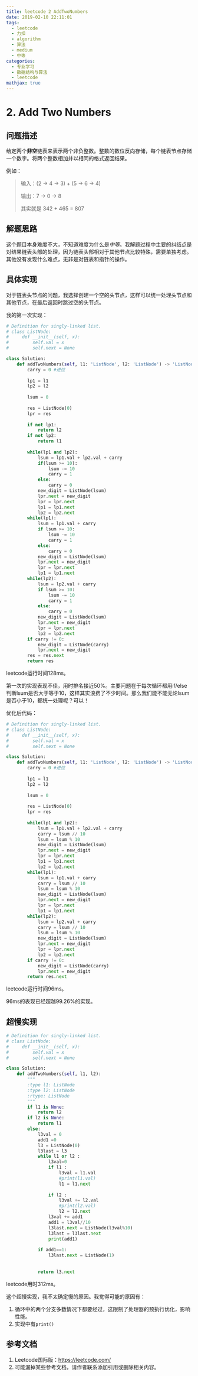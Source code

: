 ```yaml
---
title: leetcode 2 AddTwoNumbers
date: 2019-02-10 22:11:01
tags:
  - leetcode
  - 力扣
  - algorithm
  - 算法
  - medium
  - 中等
categories:
  - 专业学习
  - 数据结构与算法
  - leetcode
mathjax: true
---
```


# 2. Add Two Numbers

## 问题描述

给定两个**非空**链表来表示两个非负整数。整数的数位反向存储，每个链表节点存储一个数字。将两个整数相加并以相同的格式返回结果。

例如：

>输入：(2 -> 4 -> 3) + (5 -> 6 -> 4)
>
>输出：7 -> 0 -> 8
>
>其实就是 342 + 465 = 807

<!--more-->

## 解题思路

这个题目本身难度不大，不知道难度为什么是*中等*。我解题过程中主要的纠结点是对结果链表头部的处理，因为链表头部相对于其他节点比较特殊，需要单独考虑。其他没有发现什么难点，无非是对链表和指针的操作。

## 具体实现

对于链表头节点的问题，我选择创建一个空的头节点，这样可以统一处理头节点和其他节点，在最后返回时跳过空的头节点。

我的第一次实现：

```python
# Definition for singly-linked list.
# class ListNode:
#     def __init__(self, x):
#         self.val = x
#         self.next = None

class Solution:
    def addTwoNumbers(self, l1: 'ListNode', l2: 'ListNode') -> 'ListNode':
        carry = 0 #进位
        
        lp1 = l1
        lp2 = l2
        
        lsum = 0
        
        res = ListNode(0)
        lpr = res
        
        if not lp1:
            return l2
        if not lp2:
            return l1
        
        while(lp1 and lp2):
            lsum = lp1.val + lp2.val + carry
            if(lsum >= 10):
                lsum -= 10
                carry = 1
            else:
                carry = 0
            new_digit = ListNode(lsum)
            lpr.next = new_digit
            lpr = lpr.next
            lp1 = lp1.next
            lp2 = lp2.next
        while(lp1):
            lsum = lp1.val + carry
            if lsum >= 10:
                lsum -= 10
                carry = 1
            else:
                carry = 0
            new_digit = ListNode(lsum)
            lpr.next = new_digit
            lpr = lpr.next
            lp1 = lp1.next
        while(lp2):
            lsum = lp2.val + carry
            if lsum >= 10:
                lsum -= 10
                carry = 1
            else:
                carry = 0
            new_digit = ListNode(lsum)
            lpr.next = new_digit
            lpr = lpr.next
            lp2 = lp2.next
        if carry != 0:
            new_digit = ListNode(carry)
            lpr.next = new_digit
        res = res.next
        return res
```

leetcode运行时间128ms。

第一次的实现表现不佳，用时排名接近50%。主要问题在于每次循环都用if/else判断lsum是否大于等于10，这样其实浪费了不少时间。那么我们能不能无论lsum是否小于10，都统一处理呢？可以！

优化后代码：

```python
# Definition for singly-linked list.
# class ListNode:
#     def __init__(self, x):
#         self.val = x
#         self.next = None

class Solution:
    def addTwoNumbers(self, l1: 'ListNode', l2: 'ListNode') -> 'ListNode':
        carry = 0 #进位
        
        lp1 = l1
        lp2 = l2
        
        lsum = 0
        
        res = ListNode(0)
        lpr = res
        
        while(lp1 and lp2):
            lsum = lp1.val + lp2.val + carry
            carry = lsum // 10
            lsum = lsum % 10
            new_digit = ListNode(lsum)
            lpr.next = new_digit
            lpr = lpr.next
            lp1 = lp1.next
            lp2 = lp2.next
        while(lp1):
            lsum = lp1.val + carry
            carry = lsum // 10
            lsum = lsum % 10
            new_digit = ListNode(lsum)
            lpr.next = new_digit
            lpr = lpr.next
            lp1 = lp1.next
        while(lp2):
            lsum = lp2.val + carry
            carry = lsum // 10
            lsum = lsum % 10
            new_digit = ListNode(lsum)
            lpr.next = new_digit
            lpr = lpr.next
            lp2 = lp2.next
        if carry != 0:
            new_digit = ListNode(carry)
            lpr.next = new_digit
        return res.next
```

leetcode运行时间96ms。

96ms的表现已经超越99.26%的实现。

## 超慢实现

```python
# Definition for singly-linked list.
# class ListNode:
#     def __init__(self, x):
#         self.val = x
#         self.next = None

class Solution:
    def addTwoNumbers(self, l1, l2):
        """
        :type l1: ListNode
        :type l2: ListNode
        :rtype: ListNode
        """
        if l1 is None:
            return l2
        if l2 is None:
            return l1
        else:
            l3val = 0
            add1 =0 
            l3 = ListNode(0)
            l3last = l3
            while l1 or l2 :
                l3val=0
                if l1 :
                    l3val = l1.val
                    #print(l1.val)
                    l1 = l1.next
                    
                if l2 :
                    l3val += l2.val
                    #print(l2.val)
                    l2 = l2.next
                l3val += add1
                add1 = l3val//10
                l3last.next = ListNode(l3val%10)
                l3last = l3last.next
                print(add1)
            
            if add1==1:
                l3last.next = ListNode(1)
                
            
            return l3.next    
```

leetcode用时312ms。

这个超慢实现，我不太确定慢的原因。我觉得可能的原因有：

1. 循环中的两个分支多数情况下都要经过，这限制了处理器的预执行优化，影响性能。
2. 实现中有`print()`

## 参考文档

1. Leetcode国际版：https://leetcode.com/
2. 可能漏掉某些参考文档，请作者联系添加引用或删除相关内容。
